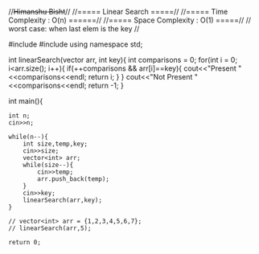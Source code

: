 //~~~~~~~~~~~~~~~~~~~~~~~~Himanshu Bisht~~~~~~~~~~~~~~~~~~~~~~~~//
//===== Linear Search =====//
//===== Time Complexity : O(n) ======//
//===== Space Complexity : O(1) =====//
// worst case: when last elem is the key //

#include <iostream>
#include <vector>
using namespace std;

int linearSearch(vector<int> arr, int key){
    int comparisons = 0;
    for(int i = 0; i<arr.size(); i++){
        if(++comparisons && arr[i]==key){
            cout<<"Present "<<comparisons<<endl;
            return i;
        }
    }
    cout<<"Not Present "<<comparisons<<endl;
    return -1;
}

int main(){

    int n;
    cin>>n;

    while(n--){
        int size,temp,key;
        cin>>size;
        vector<int> arr;
        while(size--){
            cin>>temp;
            arr.push_back(temp);
        }
        cin>>key;
        linearSearch(arr,key);
    }
    
    // vector<int> arr = {1,2,3,4,5,6,7};
    // linearSearch(arr,5);
    
    return 0;
